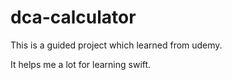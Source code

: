 # dca-calculator

This is a guided project which learned from udemy.

It helps me a lot for learning swift.
